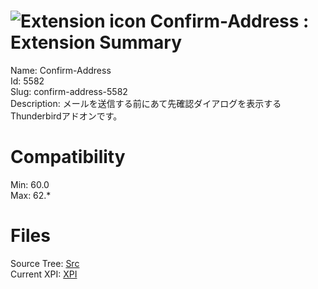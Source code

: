 # ![Extension icon](https://addons.thunderbird.net/user-media/addon_icons/5/5582-64.png?modified=624dfc68) Confirm-Address : Extension Summary

Name: Confirm-Address  
Id: 5582  
Slug: confirm-address-5582  
Description: メールを送信する前にあて先確認ダイアログを表示するThunderbirdアドオンです。
  

# Compatibility
Min: 60.0  
Max: 62.*  

# Files

Source Tree: [Src](C:/Dev/Thunderbird/ThunderKdB/xall/x60/5582-confirm-address-5582/src)  
Current XPI: [XPI](C:/Dev/Thunderbird/ThunderKdB/xall/x60/5582-confirm-address-5582/xpi)  



